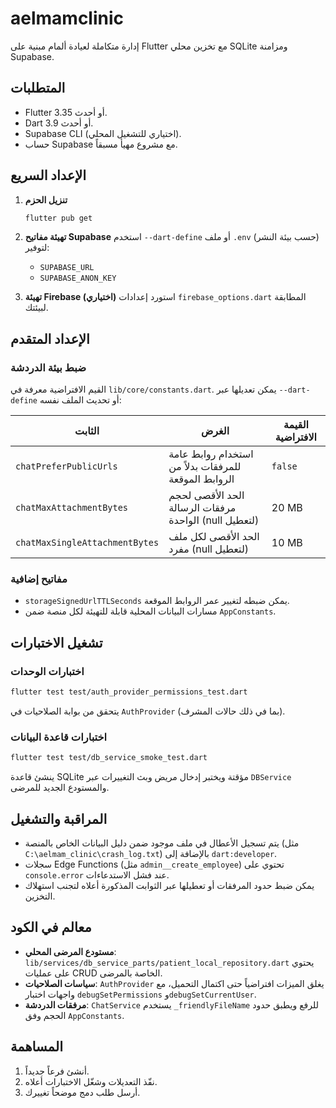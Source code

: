 # aelmamclinic

إدارة متكاملة لعيادة ألمام مبنية على Flutter مع تخزين محلي SQLite ومزامنة Supabase.

## المتطلبات

- Flutter 3.35 أو أحدث.
- Dart 3.9 أو أحدث.
- Supabase CLI (اختياري للتشغيل المحلي).
- حساب Supabase مع مشروع مهيأ مسبقاً.

## الإعداد السريع

1. **تنزيل الحزم**
   ```bash
   flutter pub get
   ```
2. **تهيئة مفاتيح Supabase**
   استخدم ‎`--dart-define`‎ أو ملف ‎`.env`‎ (حسب بيئة النشر) لتوفير:
   - `SUPABASE_URL`
   - `SUPABASE_ANON_KEY`

3. **تهيئة Firebase (اختياري)**
   استورد إعدادات `firebase_options.dart` المطابقة لبيئتك.

## الإعداد المتقدم

### ضبط بيئة الدردشة

القيم الافتراضية معرفة في `lib/core/constants.dart`. يمكن تعديلها عبر `--dart-define` أو تحديث الملف نفسه:

| الثابت | الغرض | القيمة الافتراضية |
| --- | --- | --- |
| `chatPreferPublicUrls` | استخدام روابط عامة للمرفقات بدلاً من الروابط الموقعة | `false` |
| `chatMaxAttachmentBytes` | الحد الأقصى لحجم مرفقات الرسالة الواحدة (null لتعطيل) | 20 MB |
| `chatMaxSingleAttachmentBytes` | الحد الأقصى لكل ملف مفرد (null لتعطيل) | 10 MB |

### مفاتيح إضافية

- `storageSignedUrlTTLSeconds` يمكن ضبطه لتغيير عمر الروابط الموقعة.
- مسارات البيانات المحلية قابلة للتهيئة لكل منصة ضمن `AppConstants`.

## تشغيل الاختبارات

### اختبارات الوحدات

```bash
flutter test test/auth_provider_permissions_test.dart
```
يتحقق من بوابة الصلاحيات في `AuthProvider` (بما في ذلك حالات المشرف).

### اختبارات قاعدة البيانات

```bash
flutter test test/db_service_smoke_test.dart
```
ينشئ قاعدة SQLite مؤقتة ويختبر إدخال مريض وبث التغييرات عبر `DBService` والمستودع الجديد للمرضى.

## المراقبة والتشغيل

- يتم تسجيل الأعطال في ملف موجود ضمن دليل البيانات الخاص بالمنصة (مثل `C:\aelmam_clinic\crash_log.txt`) بالإضافة إلى `dart:developer`.
- سجلات Edge Functions (مثل `admin__create_employee`) تحتوي على `console.error` عند فشل الاستدعاءات.
- يمكن ضبط حدود المرفقات أو تعطيلها عبر الثوابت المذكورة أعلاه لتجنب استهلاك التخزين.

## معالم في الكود

- **مستودع المرضى المحلي**: `lib/services/db_service_parts/patient_local_repository.dart` يحتوي على عمليات CRUD الخاصة بالمرضى.
- **سياسات الصلاحيات**: `AuthProvider` يغلق الميزات افتراضياً حتى اكتمال التحميل، مع واجهات اختبار `debugSetPermissions` و`debugSetCurrentUser`.
- **مرفقات الدردشة**: `ChatService` يستخدم `_friendlyFileName` للرفع ويطبق حدود الحجم وفق `AppConstants`.

## المساهمة

1. أنشئ فرعاً جديداً.
2. نفّذ التعديلات وشغّل الاختبارات أعلاه.
3. أرسل طلب دمج موضحاً تغييرك.
